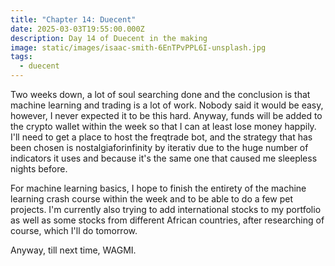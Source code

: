 ```yaml
---
title: "Chapter 14: Duecent"
date: 2025-03-03T19:55:00.000Z
description: Day 14 of Duecent in the making
image: static/images/isaac-smith-6EnTPvPPL6I-unsplash.jpg
tags:
  - duecent
---
```

Two weeks down, a lot of soul searching done and the conclusion is that machine learning and trading is a lot of work. Nobody said it would be easy, however, I never expected it to be this hard. Anyway, funds will be added to the crypto wallet within the week so that I can at least lose money happily. I'll need to get a place to host the freqtrade bot, and the strategy that has been chosen is nostalgiaforinfinity by iterativ due to the huge number of indicators it uses and because it's the same one that caused me sleepless nights before.

For machine learning basics, I hope to finish the entirety of the machine learning crash course within the week and to be able to do a few pet projects. I'm currently also trying to add international stocks to my portfolio as well as some stocks from different African countries, after researching of course, which I'll do tomorrow.

Anyway, till next time, WAGMI.
